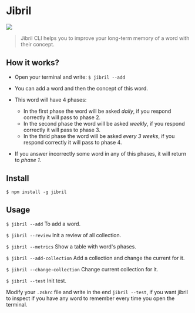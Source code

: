 # Jibril

![](https://media2.giphy.com/media/QW3qU91Rplde6iy6p1/giphy.gif)



> Jibril CLI helps you to improve your long-term memory of a word with their concept.

## How it works?

- Open your terminal and write: 
  `$ jibril --add`

- You can add a word and then the concept of this word.

- This word will have 4 phases: 
  - In the first phase the word will be asked *daily*, if you respond correctly it will pass to phase 2.
  - In the second phase the word will be asked *weekly*, if you respond correctly it will pass to phase 3.
  - In the thrid phase the word will be asked *every 3 weeks*, if you respond correctly it will pass to phase 4.

- If you answer incorrectly some word in any of this phases, it will return to *phase 1*.


## Install
`$ npm install -g jibril`

## Usage

`$ jibril --add` To add a word.

`$ jibril --review` Init a review of all collection.

`$ jibril --metrics` Show a table with word's phases.

`$ jibril --add-collection` Add a collection and change the current for it.

`$ jibril --change-collection` Change current collection for it.

`$ jibril --test` Init test.


Modify your `.zshrc` file and write in the end `jibril --test`, if you want jibril to inspect if you have any word to remember every time you open the terminal.

